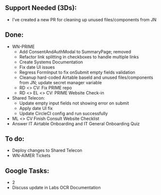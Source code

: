 ## Support Needed (3Ds):
  - I've created a new PR for cleaning up unused files/components from JN
## Done:
  - WN-PRIME
    - Add ConsentAndAuthModal to SummaryPage; removed
    - Refactor link splitting in checkboxes to handle multiple links
    - Create Systems Documentation
    - Fix date UI issues
    - Regress FormInput to fix onSubmit empty fields validation
    - Cleanup hard-coded Airtable baseId and unused files/components from JN; update secret manager variable
    - RD <> CV: Fix PRIME repo
    - RD <> EL <> CV: PRIME Website Check-in
  - Shared Telecon:
    - Update empty input fields not showing error on submit
    - Apply date UI fix
    - Update CircleCI config and run successfully
  - ML <> CV  Finish Consult Website Checklist
  - Answer IT Airtable Onboarding and IT General Onboarding Quiz
## To do:
  - Deploy changes to Shared Telecon
  - WN-AIMER Tickets
## Google Tasks:
  - 2
  - Discuss update in Labs OCR Documentation